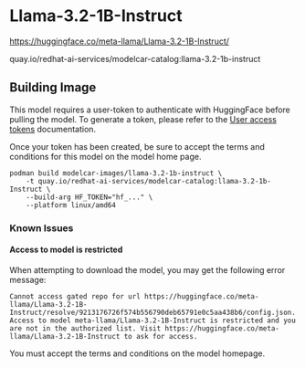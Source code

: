 # Llama-3.2-1B-Instruct

https://huggingface.co/meta-llama/Llama-3.2-1B-Instruct/

quay.io/redhat-ai-services/modelcar-catalog:llama-3.2-1b-instruct

## Building Image

This model requires a user-token to authenticate with HuggingFace before pulling the model.  To generate a token, please refer to the [User access tokens](https://huggingface.co/docs/hub/en/security-tokens) documentation.

Once your token has been created, be sure to accept the terms and conditions for this model on the model home page.

```
podman build modelcar-images/llama-3.2-1b-instruct \
    -t quay.io/redhat-ai-services/modelcar-catalog:llama-3.2-1b-Instruct \
    --build-arg HF_TOKEN="hf_..." \
    --platform linux/amd64
```

### Known Issues

#### Access to model is restricted

When attempting to download the model, you may get the following error message:

```
Cannot access gated repo for url https://huggingface.co/meta-llama/Llama-3.2-1B-Instruct/resolve/9213176726f574b556790deb65791e0c5aa438b6/config.json.
Access to model meta-llama/Llama-3.2-1B-Instruct is restricted and you are not in the authorized list. Visit https://huggingface.co/meta-llama/Llama-3.2-1B-Instruct to ask for access.
```

You must accept the terms and conditions on the model homepage.
